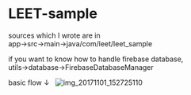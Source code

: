 # LEET-sample

sources which I wrote are in   
app->src->main->java/com/leet/leet_sample     
      
      
if you want to know how to handle firebase database,     
  utils->database->FirebaseDatabaseManager



basic flow ↓
  
 ![img_20171101_152725110](https://user-images.githubusercontent.com/21037246/32301259-7313f16a-bf1a-11e7-92f2-40442c5a6a49.jpg)


  
  
 
 

